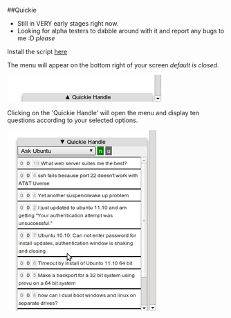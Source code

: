 ##Quickie
- Still in VERY early stages right now. 
- Looking for alpha testers to dabble around with it and report any bugs to me :D *please*

Install the script [here](https://github.com/rlemon/UserScripts/raw/master/StackExchange/Quickie/quickie.user.js)

The menu will appear on the bottom right of your screen *default is closed*.

![](https://github.com/rlemon/UserScripts/raw/master/StackExchange/Quickie/docs/screenie2.png)

Clicking on the 'Quickie Handle' will open the menu and display ten questions according to your selected options.

![](https://github.com/rlemon/UserScripts/raw/master/StackExchange/Quickie/docs/screenie1.png)
